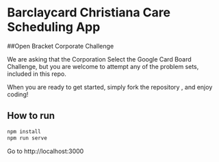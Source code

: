 Barclaycard Christiana Care Scheduling App
========

##Open Bracket Corporate Challenge

We are asking that the Corporation Select the Google Card Board Challenge, but you are welcome to attempt any of the problem sets, included in this repo.

When you are ready to get started, simply fork the repository , and enjoy coding!

## How to run

```bash
npm install
npm run serve
```

Go to http://localhost:3000

